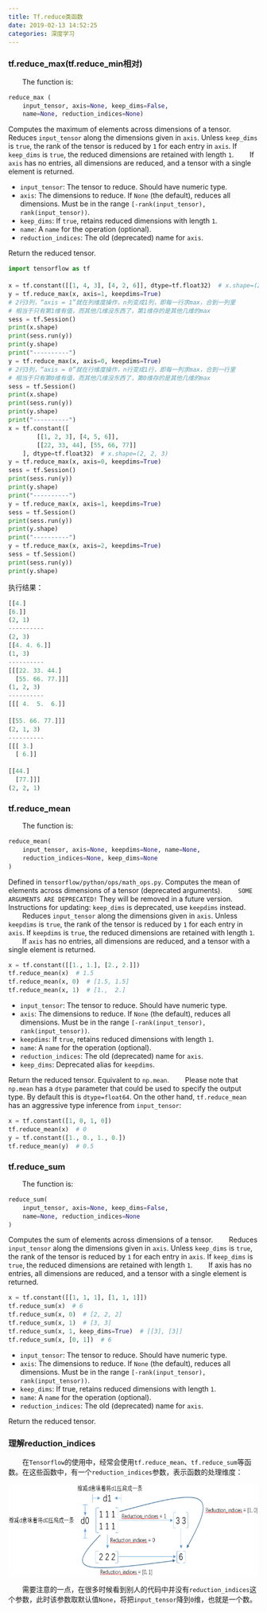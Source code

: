 ```yaml
---
title: Tf.reduce类函数
date: 2019-02-13 14:52:25
categories: 深度学习
---
```

### tf.reduce_max(tf.reduce_min相对)

&emsp;&emsp;The function is:

``` python
reduce_max (
    input_tensor, axis=None, keep_dims=False,
    name=None, reduction_indices=None)
```

Computes the maximum of elements across dimensions of a tensor.
&emsp;&emsp;Reduces `input_tensor` along the dimensions given in `axis`. Unless `keep_dims` is `true`, the rank of the tensor is reduced by `1` for each entry in `axis`. If `keep_dims` is `true`, the reduced dimensions are retained with length `1`.
&emsp;&emsp;If `axis` has no entries, all dimensions are reduced, and a tensor with a single element is returned.

- `input_tensor`: The tensor to reduce. Should have numeric type.
- `axis`: The dimensions to reduce. If `None` (the default), reduces all dimensions. Must be in the range `[-rank(input_tensor), rank(input_tensor))`.
- `keep_dims`: If `true`, retains reduced dimensions with length `1`.
- `name`: A `name` for the operation (optional).
- `reduction_indices`: The old (deprecated) name for `axis`.

Return the reduced tensor.

``` python
import tensorflow as tf
​
x = tf.constant([[1, 4, 3], [4, 2, 6]], dtype=tf.float32)  # x.shape=(2, 3)
y = tf.reduce_max(x, axis=1, keepdims=True)
# 2行3列，“axis = 1”就在列维度操作，n列变成1列，即每一行求max，合到一列里
# 相当于只有第1维有值，而其他几维没东西了，第1维存的是其他几维的max
sess = tf.Session()
print(x.shape)
print(sess.run(y))
print(y.shape)
print("----------")
y = tf.reduce_max(x, axis=0, keepdims=True)
# 2行3列，“axis = 0”就在行维度操作，n行变成1行，即每一列求max，合到一行里
# 相当于只有第0维有值，而其他几维没东西了，第0维存的是其他几维的max
sess = tf.Session()
print(x.shape)
print(sess.run(y))
print(y.shape)
print("----------")
x = tf.constant([
        [[1, 2, 3], [4, 5, 6]],
        [[22, 33, 44], [55, 66, 77]]
    ], dtype=tf.float32)  # x.shape=(2, 2, 3)
y = tf.reduce_max(x, axis=0, keepdims=True)
sess = tf.Session()
print(sess.run(y))
print(y.shape)
print("----------")
y = tf.reduce_max(x, axis=1, keepdims=True)
sess = tf.Session()
print(sess.run(y))
print(y.shape)
print("----------")
y = tf.reduce_max(x, axis=2, keepdims=True)
sess = tf.Session()
print(sess.run(y))
print(y.shape)
```

执行结果：

``` python
[[4.]
[6.]]
(2, 1)
----------
(2, 3)
[[4. 4. 6.]]
(1, 3)
----------
[[[22. 33. 44.]
  [55. 66. 77.]]]
(1, 2, 3)
----------
[[[ 4.  5.  6.]]

[[55. 66. 77.]]]
(2, 1, 3)
----------
[[[ 3.]
  [ 6.]]

[[44.]
  [77.]]]
(2, 2, 1)
```

### tf.reduce_mean

&emsp;&emsp;The function is:

``` python
reduce_mean(
    input_tensor, axis=None, keepdims=None, name=None,
    reduction_indices=None, keep_dims=None
)
```

Defined in `tensorflow/python/ops/math_ops.py`. Computes the mean of elements across dimensions of a tensor (deprecated arguments).
&emsp;&emsp;`SOME ARGUMENTS ARE DEPRECATED!` They will be removed in a future version. Instructions for updating: `keep_dims` is deprecated, use `keepdims` instead.
&emsp;&emsp;Reduces `input_tensor` along the dimensions given in `axis`. Unless `keepdims` is `true`, the rank of the tensor is reduced by `1` for each entry in `axis`. If `keepdims` is `true`, the reduced dimensions are retained with length `1`.
&emsp;&emsp;If `axis` has no entries, all dimensions are reduced, and a tensor with a single element is returned.

``` python
x = tf.constant([[1., 1.], [2., 2.]])
tf.reduce_mean(x)  # 1.5
tf.reduce_mean(x, 0)  # [1.5, 1.5]
tf.reduce_mean(x, 1)  # [1.,  2.]
```

- `input_tensor`: The tensor to reduce. Should have numeric type.
- `axis`: The dimensions to reduce. If `None` (the default), reduces all dimensions. Must be in the range `[-rank(input_tensor), rank(input_tensor))`.
- `keepdims`: If `true`, retains reduced dimensions with length `1`.
- `name`: A `name` for the operation (optional).
- `reduction_indices`: The old (deprecated) name for `axis`.
- `keep_dims`: Deprecated alias for `keepdims`.

Return the reduced tensor. Equivalent to `np.mean`.
&emsp;&emsp;Please note that `np.mean` has a `dtype` parameter that could be used to specify the output type. By default this is `dtype=float64`. On the other hand, `tf.reduce_mean` has an aggressive type inference from `input_tensor`:

``` python
x = tf.constant([1, 0, 1, 0])
tf.reduce_mean(x)  # 0
y = tf.constant([1., 0., 1., 0.])
tf.reduce_mean(y)  # 0.5
```

### tf.reduce_sum

&emsp;&emsp;The function is:

``` python
reduce_sum(
    input_tensor, axis=None, keep_dims=False,
    name=None, reduction_indices=None
)
```

Computes the sum of elements across dimensions of a tensor.
&emsp;&emsp;Reduces `input_tensor` along the dimensions given in `axis`. Unless `keep_dims` is `true`, the rank of the tensor is reduced by `1` for each entry in `axis`. If `keep_dims` is `true`, the reduced dimensions are retained with length `1`.
&emsp;&emsp;If axis has no entries, all dimensions are reduced, and a tensor with a single element is returned.

``` python
x = tf.constant([[1, 1, 1], [1, 1, 1]])
tf.reduce_sum(x)  # 6
tf.reduce_sum(x, 0)  # [2, 2, 2]
tf.reduce_sum(x, 1)  # [3, 3]
tf.reduce_sum(x, 1, keep_dims=True)  # [[3], [3]]
tf.reduce_sum(x, [0, 1])  # 6
```

- `input_tensor`: The tensor to reduce. Should have numeric type.
- `axis`: The dimensions to reduce. If `None` (the default), reduces all dimensions. Must be in the range `[-rank(input_tensor), rank(input_tensor))`.
- `keep_dims`: If true, retains reduced dimensions with length `1`.
- `name`: A `name` for the operation (optional).
- `reduction_indices`: The old (deprecated) name for `axis`.

Return the reduced tensor.

### 理解reduction_indices

&emsp;&emsp;在`Tensorflow`的使用中，经常会使用`tf.reduce_mean`、`tf.reduce_sum`等函数。在这些函数中，有一个`reduction_indices`参数，表示函数的处理维度：

<img src="./Tf.reduce类函数/1.png" height="185" width="649">

&emsp;&emsp;需要注意的一点，在很多时候看到别人的代码中并没有`reduction_indices`这个参数，此时该参数取默认值`None`，将把`input_tensor`降到`0`维，也就是一个数。